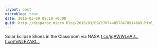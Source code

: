 ```yaml
---
layout: post
microblog: true
date: 2016-03-09 09:10 +0300
guid: http://desparoz.micro.blog/2016/03/09/t707448578470514689.html
---
```

Solar Eclipse Shoes in the Classroom via NASA [t.co/jqAWWLeAJ...](https://t.co/jqAWWLeAJV) [t.co/fnNzEZA8f...](https://t.co/fnNzEZA8f4)
